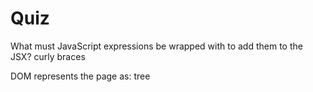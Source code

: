 # Quiz

What must JavaScript expressions be wrapped with to add them to the JSX?
 curly braces

DOM represents the page as:  tree